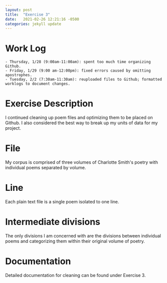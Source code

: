 ```yaml
---
layout: post
title:  "Exercise 3"
date:   2021-02-26 12:21:16 -0500
categories: jekyll update
---
```

# Work Log

    - Thursday, 1/28 (9:00am-11:00am): spent too much time organizing Github.
    - Friday, 1/29 (9:00 am-12:00pm): fixed errors caused by omitting apostrophes.
    - Tuesday, 2/2 (7:30am-11:30am): reuploaded files to Github; formatted worklogs to document changes.

# Exercise Description
I continued cleaning up poem files and optimizing them to be placed on Github. I also considered the best way to break up my units of data for my project.

# File
My corpus is comprised of three volumes of Charlotte Smith's poetry with individual poems separated by volume.

# Line
Each plain text file is a single poem isolated to one line.

# Intermediate divisions
The only divisions I am concerned with are the divisions between individual poems and categorizing them within their original volume of poetry.

# Documentation
Detailed documentation for cleaning can be found under Exercise 3.